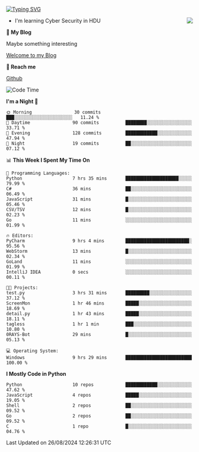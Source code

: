 [![Typing SVG](https://readme-typing-svg.herokuapp.com?font=Fira+Code&pause=1000&random=false&width=450&height=60&lines=Hello+%F0%9F%91%8B%F0%9F%8F%BB;I'm+JBNRZ)](https://git.io/typing-svg)

<a href="#">
  <img align="right" src="https://github-readme-stats.vercel.app/api?username=JBNRZ&show_icons=true&bg_color=15,f2f7fd,E0EAFC" />
</a>

- I'm learning Cyber Security in HDU

 **🌱 My Blog**

Maybe something interesting

[Welcome to my Blog](https://jbnrz.com.cn/)

 **💬 Reach me** 

[Github](https://github.com/JBNRZ)


<!--START_SECTION:waka-->
![Code Time](http://img.shields.io/badge/Code%20Time-645%20hrs%2021%20mins-blue)

**I'm a Night 🦉** 

```text
🌞 Morning                30 commits          ███░░░░░░░░░░░░░░░░░░░░░░   11.24 % 
🌆 Daytime                90 commits          ████████░░░░░░░░░░░░░░░░░   33.71 % 
🌃 Evening                128 commits         ████████████░░░░░░░░░░░░░   47.94 % 
🌙 Night                  19 commits          ██░░░░░░░░░░░░░░░░░░░░░░░   07.12 % 
```


📊 **This Week I Spent My Time On** 

```text
💬 Programming Languages: 
Python                   7 hrs 35 mins       ████████████████████░░░░░   79.99 % 
C#                       36 mins             ██░░░░░░░░░░░░░░░░░░░░░░░   06.49 % 
JavaScript               31 mins             █░░░░░░░░░░░░░░░░░░░░░░░░   05.46 % 
CSV/TSV                  12 mins             █░░░░░░░░░░░░░░░░░░░░░░░░   02.23 % 
Go                       11 mins             ░░░░░░░░░░░░░░░░░░░░░░░░░   01.99 % 

🔥 Editors: 
PyCharm                  9 hrs 4 mins        ████████████████████████░   95.56 % 
WebStorm                 13 mins             █░░░░░░░░░░░░░░░░░░░░░░░░   02.34 % 
GoLand                   11 mins             ░░░░░░░░░░░░░░░░░░░░░░░░░   01.99 % 
IntelliJ IDEA            0 secs              ░░░░░░░░░░░░░░░░░░░░░░░░░   00.11 % 

🐱‍💻 Projects: 
test.py                  3 hrs 31 mins       █████████░░░░░░░░░░░░░░░░   37.12 % 
ScreenMon                1 hr 46 mins        █████░░░░░░░░░░░░░░░░░░░░   18.69 % 
detail.py                1 hr 43 mins        █████░░░░░░░░░░░░░░░░░░░░   18.11 % 
tagless                  1 hr 1 min          ███░░░░░░░░░░░░░░░░░░░░░░   10.80 % 
0RAYS-Bot                29 mins             █░░░░░░░░░░░░░░░░░░░░░░░░   05.13 % 

💻 Operating System: 
Windows                  9 hrs 29 mins       █████████████████████████   100.00 % 
```

**I Mostly Code in Python** 

```text
Python                   10 repos            ████████████░░░░░░░░░░░░░   47.62 % 
JavaScript               4 repos             █████░░░░░░░░░░░░░░░░░░░░   19.05 % 
Shell                    2 repos             ██░░░░░░░░░░░░░░░░░░░░░░░   09.52 % 
Go                       2 repos             ██░░░░░░░░░░░░░░░░░░░░░░░   09.52 % 
C                        1 repo              █░░░░░░░░░░░░░░░░░░░░░░░░   04.76 % 
```




 Last Updated on 26/08/2024 12:26:31 UTC
<!--END_SECTION:waka-->
